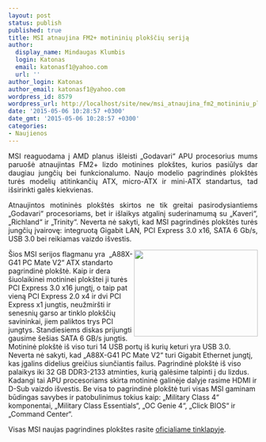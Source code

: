 ```yaml
---
layout: post
status: publish
published: true
title: MSI atnaujina FM2+ motininių plokščių seriją
author:
  display_name: Mindaugas Klumbis
  login: Katonas
  email: katonasf1@yahoo.com
  url: ''
author_login: Katonas
author_email: katonasf1@yahoo.com
wordpress_id: 8579
wordpress_url: http://localhost/site/new/msi_atnaujina_fm2_motininiu_ploksciu_linija/
date: '2015-05-06 10:28:57 +0300'
date_gmt: '2015-05-06 10:28:57 +0300'
categories:
- Naujienos
---
```

<p style="text-align: justify;">
	MSI reaguodama į AMD planus i&scaron;leisti &bdquo;Godavari&ldquo; APU procesorius mums paruo&scaron;ė atnaujintas FM2+ lizdo motinines plok&scaron;tes, kurios pasiūlys dar daugiau jungčių bei funkcionalumo. Naujo modelio pagrindinės plok&scaron;tės turės modelių atitinkančių ATX, micro-ATX ir mini-ATX standartus, tad i&scaron;sirinkti galės kiekvienas.</p>
<p style="text-align: justify;">
	Atnaujintos motininės plok&scaron;tės skirtos ne tik greitai pasirodysiantiems &bdquo;Godavari&ldquo; procesoriams, bet ir i&scaron;laikys atgalinį suderinamumą su &bdquo;Kaveri&ldquo;, &bdquo;Richland&ldquo; ir &bdquo;Trinity&ldquo;. Neverta nė sakyti, kad MSI pagrindinės plok&scaron;tės turės jungčių įvairovę: integruotą Gigabit LAN, PCI Express 3.0 x16, SATA 6 Gb/s, USB 3.0 bei reikiamas vaizdo i&scaron;vestis.</p>
<p style="text-align: justify;">
	<a href="http://technews.lt/userfiles/111111.jpg"><img alt="" src="http://technews.lt/userfiles/111111.jpg" style="width: 250px; height: 175px; float: right;" /></a></p>
<p>
	&Scaron;ios MSI serijos flagmanu yra &nbsp;&bdquo;A88X-G41 PC Mate V2&ldquo; ATX standarto pagrindinė plok&scaron;tė. Kaip ir dera &scaron;iuolaikinei motininei plok&scaron;tei ji turės PCI Express 3.0 x16 jungtį, o taip pat vieną PCI Express 2.0 x4 ir dvi PCI Express x1 jungtis, neužmir&scaron;ti ir senesnių garso ar tinklo plok&scaron;čių savininkai, jiem paliktos trys PCI jungtys. Standiesiems diskas prijungti gausime &scaron;e&scaron;ias SATA 6 GB/s jungtis. Motininė plok&scaron;tė i&scaron; viso turi 14 USB portų i&scaron; kurių keturi yra USB 3.0. Neverta nė sakyti, kad &bdquo;A88X-G41 PC Mate V2&ldquo; turi Gigabit Ethernet jungtį, kas įgalins didelius greičius siunčiantis failus. Pagrindinė plok&scaron;tė i&scaron; viso palaikys iki 32 GB DDR3-2133 atminties, kurią galėsime talpinti į du lizdus. Kadangi tai APU procesoriams skirta motininė galinėje dalyje rasime HDMI ir D-Sub vaizdo i&scaron;vestis. Be visa to pagrindinė plok&scaron;tė turi visas MSI gaminam būdingas savybes ir patobulinimus tokius kaip: &bdquo;Military Class 4&ldquo; komponentai, &bdquo;Military Class Essentials&ldquo;, &bdquo;OC Genie 4&ldquo;, &bdquo;Click BIOS&ldquo; ir &bdquo;Command Center&ldquo;.</p>
<p style="text-align: justify;">
	Visas MSI naujas pagrindines plok&scaron;tes rasite <u><a href="http://www.msi.com/product/mb/#?category=Socket%20FM2+&amp;category_no=1088">oficialiame tinklapyje</a></u>.</p>
